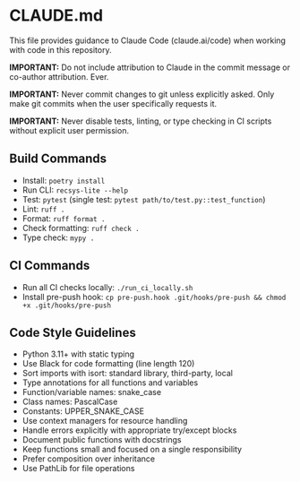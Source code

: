 # CLAUDE.md

This file provides guidance to Claude Code (claude.ai/code) when working with code in this repository.

**IMPORTANT:** Do not include attribution to Claude in the commit message or co-author attribution. Ever.

**IMPORTANT:** Never commit changes to git unless explicitly asked. Only make git commits when the user specifically requests it.

**IMPORTANT:** Never disable tests, linting, or type checking in CI scripts without explicit user permission.

## Build Commands
- Install: `poetry install`
- Run CLI: `recsys-lite --help`
- Test: `pytest` (single test: `pytest path/to/test.py::test_function`)
- Lint: `ruff .`
- Format: `ruff format .`
- Check formatting: `ruff check .`
- Type check: `mypy .`

## CI Commands
- Run all CI checks locally: `./run_ci_locally.sh`
- Install pre-push hook: `cp pre-push.hook .git/hooks/pre-push && chmod +x .git/hooks/pre-push`

## Code Style Guidelines
- Python 3.11+ with static typing
- Use Black for code formatting (line length 120)
- Sort imports with isort: standard library, third-party, local
- Type annotations for all functions and variables
- Function/variable names: snake_case
- Class names: PascalCase
- Constants: UPPER_SNAKE_CASE
- Use context managers for resource handling
- Handle errors explicitly with appropriate try/except blocks
- Document public functions with docstrings
- Keep functions small and focused on a single responsibility
- Prefer composition over inheritance
- Use PathLib for file operations